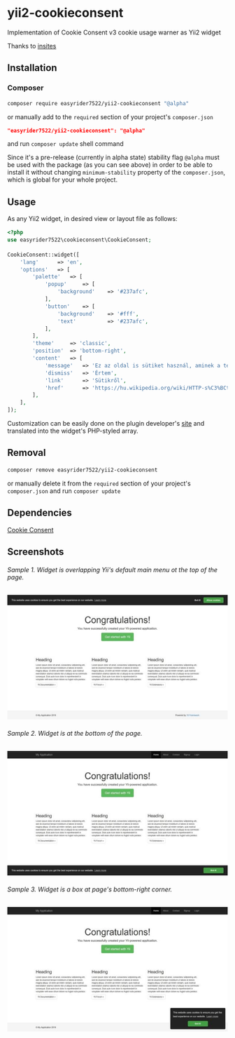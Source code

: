 # yii2-cookieconsent
Implementation of Cookie Consent v3 cookie usage warner as Yii2 widget

Thanks to [insites](https://cookieconsent.insites.com/)

## Installation
### Composer
````bash
composer require easyrider7522/yii2-cookieconsent "@alpha"
````

or manually add to the `required` section of your project's `composer.json`
````json
"easyrider7522/yii2-cookieconsent": "@alpha"
````
and run `composer update` shell command

Since it's a pre-release (currently in alpha state) stability flag `@alpha` must be used with the package (as you can see above) in order to be able to install it without changing `minimum-stability` property of the `composer.json`, which is global for your whole project.

## Usage

As any Yii2 widget, in desired view or layout file as follows:
````php
<?php
use easyrider7522\cookieconsent\CookieConsent;

CookieConsent::widget([
    'lang'      => 'en',
    'options'   => [
        'palette'   => [
            'popup'     => [
                'background'    => '#237afc',
            ],
            'button'    => [
                'background'    => '#fff',
                'text'          => '#237afc',
            ],
        ],
        'theme'     => 'classic',
        'position'  => 'bottom-right',
        'content'   => [
            'message'   => 'Ez az oldal is sütiket használ, aminek a tényét az EU-s törvények alapján jelezni kell a felhasználók felé.',
            'dismiss'   => 'Értem',
            'link'      => 'Sütikről',
            'href'      => 'https://hu.wikipedia.org/wiki/HTTP-s%C3%BCti',
        ],
    ],
]);
````
Customization can be easily done on the plugin developer's [site](https://cookieconsent.insites.com/download/) and translated into the widget's PHP-styled array.

## Removal
````bash
composer remove easyrider7522/yii2-cookieconsent
````

or manually delete it from the `required` section of your project's `composer.json` and run `composer update`

## Dependencies

[Cookie Consent](https://github.com/insites/cookieconsent)

## Screenshots
###### Sample 1. Widget is overlapping Yii's default main menu ot the top of the page.
![Cookie Consent Yii2 widget sample 1](https://raw.githubusercontent.com/easyrider7522/yii2-cookieconsent/master/sample1.jpg)

###### Sample 2. Widget is at the bottom of the page.
![Cookie Consent Yii2 widget sample 2](https://raw.githubusercontent.com/easyrider7522/yii2-cookieconsent/master/sample2.jpg)

###### Sample 3. Widget is a box at page's bottom-right corner.
![Cookie Consent Yii2 widget sample 3](https://raw.githubusercontent.com/easyrider7522/yii2-cookieconsent/master/sample3.jpg)
